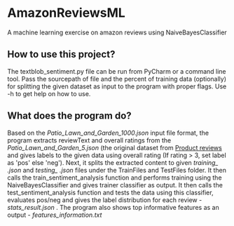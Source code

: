 # AmazonReviewsML
A machine learning exercise on amazon reviews using NaiveBayesClassifier

<h2> How to use this project? </h2>
<p>The textblob_sentiment.py file can be run from PyCharm or a command line tool. Pass the sourcepath of file and the percent of 
training data (optionally) for splitting the given dataset as input to the program with proper flags. Use -h to get help on how to use.</p>

<h2> What does the program do? </h2>
<p>Based on the <i>Patio_Lawn_and_Garden_1000.json</i> input file format, the program extracts reviewText and overall ratings from the 
<i>Patio_Lawn_and_Garden_5.json</i> (the original dataset from <a href="jmcauley.ucsd.edu/data/amazon/">Product reviews</a> and gives
labels to the given data using overall rating (If rating > 3, set label as 'pos' else 'neg'). Next, it splits the extracted content to given <i> training_ <percent>.json </i> and <i> testing_ <percent>.json </i> files under the TrainFiles 
and TestFiles folder. It then calls the train_sentiment_analysis function and performs training using the NaiveBayesClassifier and gives
trainer classifier as output. It then calls the test_sentiment_analysis function and tests the data using this classifier, evaluates
pos/neg and gives the label distribution for each review - <i> stats_result.json </i>. The program also shows top informative features 
as an output - <i> features_information.txt </i> </p>

